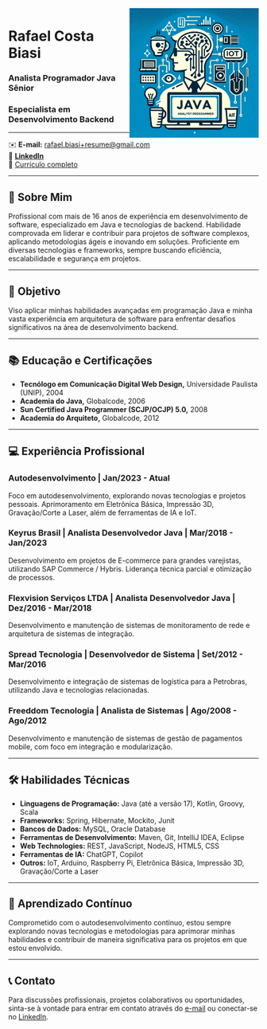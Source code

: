 
<img src="images/logo.webp" width="260em" align="right">

# Rafael Costa Biasi

### Analista Programador Java Sênior
### Especialista em Desenvolvimento Backend

---

:envelope: **E-mail:** [rafael.biasi+resume@gmail.com](mailto:rafael.biasi+resume@gmail.com)  
:link: [**LinkedIn**](https://www.linkedin.com/in/rafael-biasi-82ba0912/)  
:scroll: [Currículo completo](Curriculum.md)

---

## :pushpin: Sobre Mim

Profissional com mais de 16 anos de experiência em desenvolvimento de software, especializado em Java e tecnologias de backend. Habilidade comprovada em liderar e contribuir para projetos de software complexos, aplicando metodologias ágeis e inovando em soluções. Proficiente em diversas tecnologias e frameworks, sempre buscando eficiência, escalabilidade e segurança em projetos.

---

## :dart: Objetivo

Viso aplicar minhas habilidades avançadas em programação Java e minha vasta experiência em arquitetura de software para enfrentar desafios significativos na área de desenvolvimento backend.

---

## :books: Educação e Certificações

- **Tecnólogo em Comunicação Digital Web Design,** Universidade Paulista (UNIP), 2004
- **Academia do Java,** Globalcode, 2006
- **Sun Certified Java Programmer (SCJP/OCJP) 5.0,** 2008
- **Academia do Arquiteto,** Globalcode, 2012

---

## :computer: Experiência Profissional

### Autodesenvolvimento | Jan/2023 - Atual
Foco em autodesenvolvimento, explorando novas tecnologias e projetos pessoais. Aprimoramento em Eletrônica Básica, Impressão 3D, Gravação/Corte a Laser, além de ferramentas de IA e IoT.

### **Keyrus Brasil** | Analista Desenvolvedor Java | Mar/2018 - Jan/2023
Desenvolvimento em projetos de E-commerce para grandes varejistas, utilizando SAP Commerce / Hybris. Liderança técnica parcial e otimização de processos.

### **Flexvision Serviços LTDA** | Analista Desenvolvedor Java | Dez/2016 - Mar/2018
Desenvolvimento e manutenção de sistemas de monitoramento de rede e arquitetura de sistemas de integração.

### **Spread Tecnologia** | Desenvolvedor de Sistema | Set/2012 - Mar/2016
Desenvolvimento e integração de sistemas de logística para a Petrobras, utilizando Java e tecnologias relacionadas.

### **Freeddom Tecnologia** | Analista de Sistemas | Ago/2008 - Ago/2012
Desenvolvimento e manutenção de sistemas de gestão de pagamentos mobile, com foco em integração e modularização.

---

## :hammer_and_wrench: Habilidades Técnicas

- **Linguagens de Programação:** Java (até a versão 17), Kotlin, Groovy, Scala
- **Frameworks:** Spring, Hibernate, Mockito, Junit
- **Bancos de Dados:** MySQL, Oracle Database
- **Ferramentas de Desenvolvimento:** Maven, Git, IntelliJ IDEA, Eclipse
- **Web Technologies:** REST, JavaScript, NodeJS, HTML5, CSS
- **Ferramentas de IA:** ChatGPT, Copilot
- **Outros:** IoT, Arduino, Raspberry Pi, Eletrônica Básica, Impressão 3D, Gravação/Corte a Laser

---

## :seedling: Aprendizado Contínuo

Comprometido com o autodesenvolvimento contínuo, estou sempre explorando novas tecnologias e metodologias para aprimorar minhas habilidades e contribuir de maneira significativa para os projetos em que estou envolvido.

---

## :telephone_receiver: Contato

Para discussões profissionais, projetos colaborativos ou oportunidades, sinta-se à vontade para entrar em contato através do [e-mail](mailto:rafael.biasi+resume@gmail.com) ou conectar-se no [LinkedIn](https://www.linkedin.com/in/rafael-biasi-82ba0912/).

